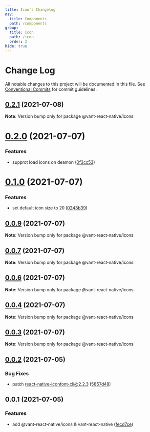 ```yaml
---
title: Icon's Changelog
nav:
  title: Components
  path: /components
group:
  title: Icon
  path: /icon
  order: 2
hide: true
---
```


# Change Log

All notable changes to this project will be documented in this file.
See [Conventional Commits](https://conventionalcommits.org) for commit guidelines.

## [0.2.1](https://github.com/youngjuning/vant-react-native/compare/@vant-react-native/icons@0.2.0...@vant-react-native/icons@0.2.1) (2021-07-08)

**Note:** Version bump only for package @vant-react-native/icons





# [0.2.0](https://github.com/youngjuning/vant-react-native/compare/@vant-react-native/icons@0.1.0...@vant-react-native/icons@0.2.0) (2021-07-07)


### Features

* supprot load icons on deamon ([0f3cc53](https://github.com/youngjuning/vant-react-native/commit/0f3cc533b1da62c42ae9d61ba4a49a1c16a57805))





# [0.1.0](https://github.com/youngjuning/vant-react-native/compare/@vant-react-native/icons@0.0.9...@vant-react-native/icons@0.1.0) (2021-07-07)


### Features

* set default icon size to 20 ([0243b39](https://github.com/youngjuning/vant-react-native/commit/0243b39c46c7103c01f2c25d349db08eb7a408f2))





## [0.0.9](https://github.com/youngjuning/vant-react-native/compare/@vant-react-native/icons@0.0.7...@vant-react-native/icons@0.0.9) (2021-07-07)

**Note:** Version bump only for package @vant-react-native/icons





## [0.0.7](https://github.com/youngjuning/vant-react-native/compare/@vant-react-native/icons@0.0.6...@vant-react-native/icons@0.0.7) (2021-07-07)

**Note:** Version bump only for package @vant-react-native/icons





## [0.0.6](https://github.com/youngjuning/vant-react-native/compare/@vant-react-native/icons@0.0.4...@vant-react-native/icons@0.0.6) (2021-07-07)

**Note:** Version bump only for package @vant-react-native/icons





## [0.0.4](https://github.com/youngjuning/vant-react-native/compare/@vant-react-native/icons@0.0.3...@vant-react-native/icons@0.0.4) (2021-07-07)

**Note:** Version bump only for package @vant-react-native/icons





## [0.0.3](https://github.com/youngjuning/vant-react-native/compare/@vant-react-native/icons@0.0.2...@vant-react-native/icons@0.0.3) (2021-07-07)

**Note:** Version bump only for package @vant-react-native/icons





## [0.0.2](https://github.com/youngjuning/vant-react-native/compare/@vant-react-native/icons@0.0.1...@vant-react-native/icons@0.0.2) (2021-07-05)


### Bug Fixes

* patch react-native-iconfont-cli@2.2.3 ([5857d48](https://github.com/youngjuning/vant-react-native/commit/5857d48bd8c09ec55a66827f20f8c080067c084f))





## 0.0.1 (2021-07-05)


### Features

* add @vant-react-native/icons & vant-react-native ([fecd7ce](https://github.com/youngjuning/vant-react-native/commit/fecd7ceac1e2e0640e15c97c9e9b38f3262d73aa))
